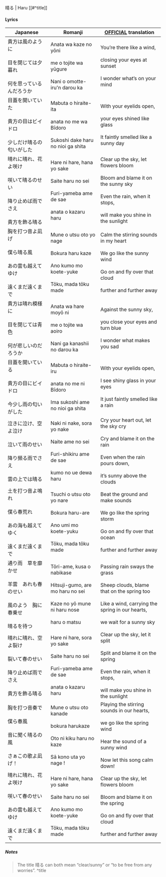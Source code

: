 晴る | Haru [[#^title]]
#### Lyrics

| Japanese                                                   | Romanji                                                                                                                   | [OFFICIAL](https://yorushika.com/lyrics/detail/65/?lang=en) translation                                                                                              |
| ---------------------------------------------------------- | ------------------------------------------------------------------------------------------------------------------------- | -------------------------------------------------------------------------------------------------------------------------------------------------------------------- |
| 貴方は風のように<br><br>目を閉じては夕暮れ<br><br>何を思っているんだろうか              | Anata wa kaze no yōni<br><br>me o tojite wa yūgure<br><br>Nani o omotte-iru'n darou ka                                    | You’re there like a wind,<br><br>closing your eyes at sunset<br><br>I wonder what’s on your mind                                                                     |
| 目蓋を開いていた<br><br>貴方の目はビイドロ<br><br>少しだけ晴るの匂いがした              | Mabuta o hiraite-ita<br><br>anata no me wa Bīdoro<br><br>Sukoshi dake haru no nioi ga shita                               | With your eyelids open,<br><br>your eyes shined like glass<br><br>It faintly smelled like a sunny day                                                                |
| 晴れに晴れ、花よ咲け<br><br>咲いて晴るのせい<br><br>降り止めば雨でさえ<br><br>貴方を飾る晴る | Hare ni hare, hana yo sake<br><br>Saite haru no sei<br><br>Furi-yameba ame de sae<br><br>anata o kazaru haru              | Clear up the sky, let flowers bloom<br><br>Bloom and blame it on the sunny sky<br><br>Even the rain, when it stops,<br><br>will make you shine in the sunlight       |
| 胸を打つ音よ凪げ<br><br>僕ら晴る風<br><br>あの雲も越えてゆけ<br><br>遠くまだ遠くまで     | Mune o utsu oto yo nage<br><br>Bokura haru kaze<br><br>Ano kumo mo koete-yuke<br><br>Tōku, mada tōku made                 | Calm the stirring sounds in my heart<br><br>We go like the sunny wind<br><br>Go on and fly over that cloud<br><br>further and further away                           |
| 貴方は晴れ模様に<br><br>目を閉じては青色<br><br>何が悲しいのだろうか                 | Anata wa hare moyō ni<br><br>me o tojite wa aoiro<br><br>Nani ga kanashii no darou ka                                     | Against the sunny sky,<br><br>you close your eyes and turn blue<br><br>I wonder what makes you sad                                                                   |
| 目蓋を開いている<br><br>貴方の目にビイドロ<br><br>今少し雨の匂いがした                | Mabuta o hiraite-iru<br><br>anata no me ni Bīdoro<br><br>Ima sukoshi ame no nioi ga shita                                 | With your eyelids open,<br><br>I see shiny glass in your eyes<br><br>It just faintly smelled like a rain                                                             |
| 泣きに泣け、空よ泣け<br><br>泣いて雨のせい<br><br>降り頻る雨でさえ<br><br>雲の上では晴る   | Naki ni nake, sora yo nake<br><br>Naite ame no sei<br><br>Furi-shikiru ame de sae<br><br>kumo no ue dewa haru             | Cry your heart out, let the sky cry<br><br>Cry and blame it on the rain<br><br>Even when the rain pours down,<br><br>it’s sunny above the clouds                     |
| 土を打つ音よ鳴れ<br><br>僕ら春荒れ<br><br>あの海も越えてゆく<br><br>遠くまだ遠くまで     | Tsuchi o utsu oto yo nare<br><br>Bokura haru-are<br><br>Ano umi mo koete-yuku<br><br>Tōku, mada tōku made                 | Beat the ground and make sounds<br><br>We go like the spring storm<br><br>Go on and fly over that ocean<br><br>further and further away                              |
| 通り雨　草を靡かせ<br><br>羊雲　あれも春のせい<br><br>風のよう　胸に春乗せ<br><br>晴るを待つ | Tōri-ame, kusa o nabikase<br><br>Hitsuji-gumo, are mo haru no sei<br><br>Kaze no yō mune ni haru nose<br><br>haru o matsu | Passing rain sways the grass<br><br>Sheep clouds, blame that on the spring too<br><br>Like a wind, carrying the spring in our hearts,<br><br>we wait for a sunny sky |
| 晴れに晴れ、空よ裂け<br><br>裂いて春のせい<br><br>降り止めば雨でさえ<br><br>貴方を飾る晴る  | Hare ni hare, sora yo sake<br><br>Saite haru no sei<br><br>Furi-yameba ame de sae<br><br>anata o kazaru haru              | Clear up the sky, let it split<br><br>Split and blame it on the spring<br><br>Even the rain, when it stops,<br><br>will make you shine in the sunlight               |
| 胸を打つ音奏で<br><br>僕ら春風<br><br>音に聞く晴るの風<br><br>さぁこの歌よ凪げ！       | Mune o utsu oto kanade<br><br>bokura harukaze<br><br>Oto ni kiku haru no kaze<br><br>Sā kono uta yo nage !                | Playing the stirring sounds in our hearts,<br><br>we go like the spring wind<br><br>Hear the sound of a sunny wind<br><br>Now let this song calm down!               |
| 晴れに晴れ、花よ咲け<br><br>咲いて春のせい<br><br>あの雲も越えてゆけ<br><br>遠くまだ遠くまで | Hare ni hare, hana yo sake<br><br>Saite haru no sei<br><br>Ano kumo mo koete-yuke<br><br>Tōku, mada tōku made             | Clear up the sky, let flowers bloom<br><br>Bloom and blame it on the spring<br><br>Go on and fly over that cloud<br><br>further and further away                     |
##### Notes
>The title 晴る can both mean “clear/sunny” or “to be free from any worries”. ^title